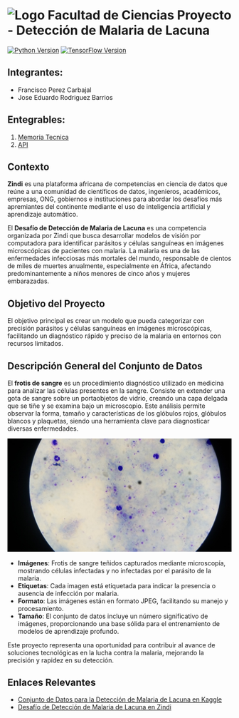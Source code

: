 # ![Logo Facultad de Ciencias](images/logoFC85.png) Proyecto - Detección de Malaria de Lacuna

[![Python Version](https://img.shields.io/badge/python-3.10-blue.svg)](https://www.python.org/downloads/release/python-3100/)
[![TensorFlow Version](https://img.shields.io/badge/TensorFlow-2.17-orange.svg)](https://www.tensorflow.org/)

## Integrantes:  

- Francisco Perez Carbajal
- Jose Eduardo Rodriguez Barrios

## Entegrables:

1. [Memoria Tecnica](dev_model/MEMORIA-TECNICA.md)
1. [API](app/documentacion-api.md)

## Contexto

**Zindi** es una plataforma africana de competencias en ciencia de datos que reúne a una comunidad de científicos de datos, ingenieros, académicos, empresas, ONG, gobiernos e instituciones para abordar los desafíos más apremiantes del continente mediante el uso de inteligencia artificial y aprendizaje automático.

El **Desafío de Detección de Malaria de Lacuna** es una competencia organizada por Zindi que busca desarrollar modelos de visión por computadora para identificar parásitos y células sanguíneas en imágenes microscópicas de pacientes con malaria. La malaria es una de las enfermedades infecciosas más mortales del mundo, responsable de cientos de miles de muertes anualmente, especialmente en África, afectando predominantemente a niños menores de cinco años y mujeres embarazadas.

## Objetivo del Proyecto

El objetivo principal es crear un modelo que pueda categorizar con precisión parásitos y células sanguíneas en imágenes microscópicas, facilitando un diagnóstico rápido y preciso de la malaria en entornos con recursos limitados.

## Descripción General del Conjunto de Datos


El **frotis de sangre** es un procedimiento diagnóstico utilizado en medicina para analizar las células presentes en la sangre. Consiste en extender una gota de sangre sobre un portaobjetos de vidrio, creando una capa delgada que se tiñe y se examina bajo un microscopio. Este análisis permite observar la forma, tamaño y características de los glóbulos rojos, glóbulos blancos y plaquetas, siendo una herramienta clave para diagnosticar diversas enfermedades.

![Frotis dataset](images/dataset-cover.jpg) 

- **Imágenes**: Frotis de sangre teñidos capturados mediante microscopía, mostrando células infectadas y no infectadas por el parásito de la malaria.
- **Etiquetas**: Cada imagen está etiquetada para indicar la presencia o ausencia de infección por malaria.
- **Formato**: Las imágenes están en formato JPEG, facilitando su manejo y procesamiento.
- **Tamaño**: El conjunto de datos incluye un número significativo de imágenes, proporcionando una base sólida para el entrenamiento de modelos de aprendizaje profundo.

Este proyecto representa una oportunidad para contribuir al avance de soluciones tecnológicas en la lucha contra la malaria, mejorando la precisión y rapidez en su detección.

## Enlaces Relevantes

- [Conjunto de Datos para la Detección de Malaria de Lacuna en Kaggle](https://www.kaggle.com/datasets/rajsahu2004/lacuna-malaria-detection-dataset)
- [Desafío de Detección de Malaria de Lacuna en Zindi](https://zindi.africa/competitions/lacuna-malaria-detection-challenge)